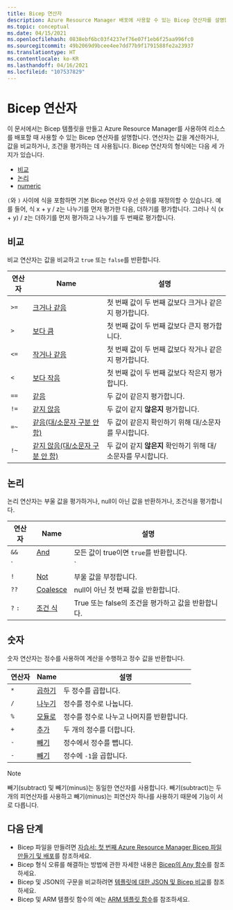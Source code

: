 ```yaml
---
title: Bicep 연산자
description: Azure Resource Manager 배포에 사용할 수 있는 Bicep 연산자를 설명합니다.
ms.topic: conceptual
ms.date: 04/15/2021
ms.openlocfilehash: 0838ebf6bc03f4237ef76e07f1eb6f25aa996fc0
ms.sourcegitcommit: 49b2069d9bcee4ee7dd77b9f1791588fe2a23937
ms.translationtype: HT
ms.contentlocale: ko-KR
ms.lasthandoff: 04/16/2021
ms.locfileid: "107537829"
---
```

# <a name="bicep-operators"></a>Bicep 연산자

이 문서에서는 Bicep 템플릿을 만들고 Azure Resource Manager를 사용하여 리소스를 배포할 때 사용할 수 있는 Bicep 연산자를 설명합니다. 연산자는 값을 계산하거나, 값을 비교하거나, 조건을 평가하는 데 사용됩니다. Bicep 연산자의 형식에는 다음 세 가지가 있습니다.

- [비교](#comparison)
- [논리](#logical)
- [numeric](#numeric)

`(`와 `)` 사이에 식을 포함하면 기본 Bicep 연산자 우선 순위를 재정의할 수 있습니다. 예를 들어, 식 x + y / z는 나누기를 먼저 평가한 다음, 더하기를 평가합니다. 그러나 식 (x + y) / z는 더하기를 먼저 평가하고 나누기를 두 번째로 평가합니다.

## <a name="comparison"></a>비교

비교 연산자는 값을 비교하고 `true` 또는 `false`를 반환합니다.

| 연산자 | Name | 설명 |
| ---- | ---- | ---- |
| `>=` | [크거나 같음](bicep-operators-comparison.md#greater-than-or-equal-) | 첫 번째 값이 두 번째 값보다 크거나 같은지 평가합니다. |
| `>`  | [보다 큼](bicep-operators-comparison.md#greater-than-) | 첫 번째 값이 두 번째 값보다 큰지 평가합니다. |
| `<=` | [작거나 같음](bicep-operators-comparison.md#less-than-or-equal-) | 첫 번째 값이 두 번째 값보다 작거나 같은지 평가합니다. |
| `<`  | [보다 작음](bicep-operators-comparison.md#less-than-) | 첫 번째 값이 두 번째 값보다 작은지 평가합니다. |
| `==` | [같음](bicep-operators-comparison.md#equals-) | 두 값이 같은지 평가합니다. |
| `!=` | [같지 않음](bicep-operators-comparison.md#not-equal-) | 두 값이 같지 **않은지** 평가합니다. |
| `=~` | [같음(대/소문자 구분 안 함)](bicep-operators-comparison.md#equal-case-insensitive-) | 두 값이 같은지 확인하기 위해 대/소문자를 무시합니다. |
| `!~` | [같지 않음(대/소문자 구분 안 함)](bicep-operators-comparison.md#not-equal-case-insensitive-) | 두 값이 같지 **않은지** 확인하기 위해 대/소문자를 무시합니다. |

## <a name="logical"></a>논리

논리 연산자는 부울 값을 평가하거나, null이 아닌 값을 반환하거나, 조건식을 평가합니다.

| 연산자 | Name | 설명 |
| ---- | ---- | ---- |
| `&&` | [And](bicep-operators-logical.md#and-) | 모든 값이 true이면 `true`를 반환합니다. |
| `||`| [Or](bicep-operators-logical.md#or-) | 한쪽 값이 true이면 `true`를 반환합니다. |
| `!` | [Not](bicep-operators-logical.md#not-) | 부울 값을 부정합니다. |
| `??` | [Coalesce](bicep-operators-logical.md#coalesce-) | null이 아닌 첫 번째 값을 반환합니다. |
| `?` `:` | [조건 식](bicep-operators-logical.md#conditional-expression--) | True 또는 false의 조건을 평가하고 값을 반환합니다. |

## <a name="numeric"></a>숫자

숫자 연산자는 정수를 사용하여 계산을 수행하고 정수 값을 반환합니다.

| 연산자 | Name | 설명 |
| ---- | ---- | ---- |
| `*` | [곱하기](bicep-operators-numeric.md#multiply-) | 두 정수를 곱합니다. |
| `/` | [나누기](bicep-operators-numeric.md#divide-) | 정수를 정수로 나눕니다. |
| `%` | [모듈로](bicep-operators-numeric.md#modulo-) | 정수를 정수로 나누고 나머지를 반환합니다. |
| `+` | [추가](bicep-operators-numeric.md#add-) | 두 개의 정수를 더합니다. |
| `-` | [빼기](bicep-operators-numeric.md#subtract--) | 정수에서 정수를 뺍니다. |
| `-` | [빼기](bicep-operators-numeric.md#minus--) | 정수에 `-1`을 곱합니다. |

> [!NOTE]
> 빼기(subtract) 및 빼기(minus)는 동일한 연산자를 사용합니다. 빼기(subtract)는 두 개의 피연산자를 사용하고 빼기(minus)는 피연산자 하나를 사용하기 때문에 기능이 서로 다릅니다.

## <a name="next-steps"></a>다음 단계

- Bicep 파일을 만들려면 [자습서: 첫 번째 Azure Resource Manager Bicep 파일 만들기 및 배포](bicep-tutorial-create-first-bicep.md)를 참조하세요.
- Bicep 형식 오류를 해결하는 방법에 관한 자세한 내용은 [Bicep의 Any 함수](template-functions-any.md)를 참조하세요.
- Bicep 및 JSON의 구문을 비교하려면 [템플릿에 대한 JSON 및 Bicep 비교](compare-template-syntax.md)를 참조하세요.
- Bicep 및 ARM 템플릿 함수의 예는 [ARM 템플릿 함수](template-functions.md)를 참조하세요.
